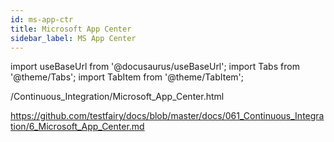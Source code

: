 ```yaml
---
id: ms-app-ctr
title: Microsoft App Center
sidebar_label: MS App Center
---
```


import useBaseUrl from '@docusaurus/useBaseUrl';
import Tabs from '@theme/Tabs';
import TabItem from '@theme/TabItem';

/Continuous_Integration/Microsoft_App_Center.html

https://github.com/testfairy/docs/blob/master/docs/061_Continuous_Integration/6_Microsoft_App_Center.md